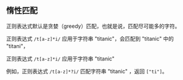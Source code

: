 ## 惰性匹配

正则表达式默认是贪婪（greedy）匹配，也就是说，匹配尽可能多的字符。

正则表达式 `/t[a-z]*i/` 应用于字符串 "titanic"，会匹配到 "titanic" 中的 "titani"，

正则表达式 `/t[a-z]*i/` 应用于字符串 "titanic"

例如，正则表达式 `/t[a-z]*?i/` 匹配字符串 "titanic" ，返回 `["ti"]`。